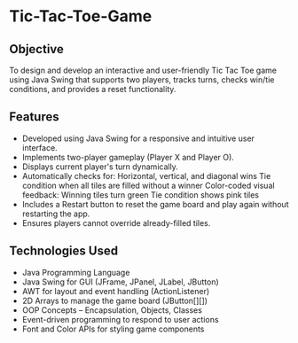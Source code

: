 # Tic-Tac-Toe-Game
## Objective
To design and develop an interactive and user-friendly Tic Tac Toe game using Java Swing that supports two players, tracks turns, checks win/tie conditions, and provides a reset functionality.

## Features
- Developed using Java Swing for a responsive and intuitive user interface.
- Implements two-player gameplay (Player X and Player O).
- Displays current player's turn dynamically.
- Automatically checks for:
Horizontal, vertical, and diagonal wins
Tie condition when all tiles are filled without a winner
Color-coded visual feedback:
Winning tiles turn green
Tie condition shows pink tiles
- Includes a Restart button to reset the game board and play again without restarting the app.
- Ensures players cannot override already-filled tiles.

## Technologies Used
- Java Programming Language
- Java Swing for GUI (JFrame, JPanel, JLabel, JButton)
- AWT for layout and event handling (ActionListener)
- 2D Arrays to manage the game board (JButton[][])
- OOP Concepts – Encapsulation, Objects, Classes
- Event-driven programming to respond to user actions
- Font and Color APIs for styling game components

